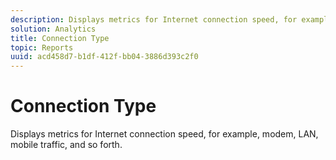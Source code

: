 ```yaml
---
description: Displays metrics for Internet connection speed, for example, modem, LAN, mobile traffic, and so forth.
solution: Analytics
title: Connection Type
topic: Reports
uuid: acd458d7-b1df-412f-bb04-3886d393c2f0
---
```


# Connection Type

Displays metrics for Internet connection speed, for example, modem, LAN, mobile traffic, and so forth.

